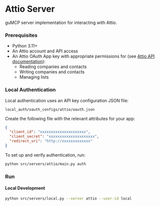 # Attio Server

guMCP server implementation for interacting with Attio.

### Prerequisites

- Python 3.11+
- An Attio account and API access
- An Attio OAuth App key with appropriate permissions for (see [Attio API documentation](https://developers.attio.com/docs/integrations)):
  - Reading companies and contacts
  - Writing companies and contacts
  - Managing lists

### Local Authentication

Local authentication uses an API key configuration JSON file:

```
local_auth/oauth_configs/attio/oauth.json
```

Create the following file with the relevant attributes for your app:

```json
{
  "client_id": "xxxxxxxxxxxxxxxxxxxxx",
  "client_secret": "xxxxxxxxxxxxxxxxxxxxx",
  "redirect_uri": "http://xxxxxxxxxxxxx"
}
```

To set up and verify authentication, run:

```bash
python src/servers/attio/main.py auth
```

### Run

#### Local Development

```bash
python src/servers/local.py --server attio --user-id local
```
